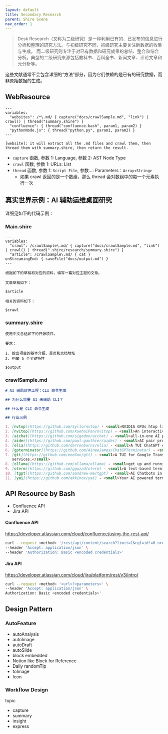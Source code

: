 ```yaml
---
layout: default
title: Secondary Research
parent: Shire Scene
nav_order: 1
---
```


> Desk Research（又称为二级研究）是一种利用已有的、已发布的信息进行分析和整理的研究方法。与初级研究不同，初级研究主要关注新数据的收集与生成，
> 而二级研究则专注于对已有数据和研究成果的总结、整合和综合分析。典型的二级研究来源包括教科书、百科全书、新闻文章、评论文章和元分析等。

这些文献通常不会包含详细的“方法”部分，因为它们依赖的是已有的研究数据，而非原始数据的生成。

## WebResource

```shire
---
variables:
  "websites": /*\.md/ { capture("docs/crawlSample.md", "link") | crawl() | thread("summary.shire") }
  "confluence": { thread("confluence.bash", param1, param2) }
  "pythonNode.js": { thread("python.py", param1, param2) }  
---

[website]: it will extract all the .md files and crawl them, then thread them with summary.shire, then return the result.
```

- `capture` 函数, 参数 1: Language, 参数 2: AST Node Type
- `crawl` 函数, 参数 1: URLs: List<String>
- `thread` 函数, 参数 1: `Script File`, 参数...: Parameters：`Array<String>`
    - 如果 crawl 返回的是一个数组，那么 thread 会对数组中的每一个元素执行一次

## 真实世界示例：AI 辅助运维桌面研究

详细见如下的代码示例：

### Main.shire

```shire
---
variables:
  "crawl": /crawlSample\.md/ { capture("docs/crawlSample.md", "link") | crawl() | thread(".shire/research/summary.shire") }
  "article": /crawlSample\.md/ { cat }
onStreamingEnd: { saveFile("docs/output.md") }
---

根据如下的草稿和对应的资料，编写一篇对应主题的文章。

文章草稿如下：

$article

相关的资料如下：

$crawl
```

### summary.shire

```shire
使用中文总结如下的开源项目。

要求：

1. 给出项目的基本介绍、首页和文档地址
2. 列举 5 个关键特性

$output
````

### crawlSample.md

```md
# AI 辅助软件工程：CLI 命令生成

## 为什么需要 AI 来辅助 CLI？

## 什么是 CLI 命令生成

## 行业示例

1. [nvtop](https://github.com/Syllo/nvtop) - <small>NVIDIA GPUs htop like monitoring tool</small>
2. [nvitop](https://github.com/XuehaiPan/nvitop) - <small>An interactive NVIDIA-GPU process viewer and beyond.</small>
3. [aichat](https://github.com/sigoden/aichat) - <small>all-in-one AI powered CLI chat and copilot.</small>
4. [aider](https://github.com/paul-gauthier/aider) - <small>AI pair programming in your terminal</small>
5. [elia](https://github.com/darrenburns/elia) - <small>A TUI ChatGPT client built with Textual</small>
6. [gpterminator](https://github.com/AineeJames/ChatGPTerminator) - <small>A TUI for OpenAI's ChatGPT</small>
7. [gtt](https://github.com/eeeXun/gtt) - <small>A TUI for Google Translate, ChatGPT, DeepL and other AI
   services.</small>
8. [ollama](https://github.com/ollama/ollama) - <small>get up and running with large language models locally.</small>
9. [oterm](https://github.com/ggozad/oterm) - <small>A text-based terminal client for ollama.</small>
10. [tgpt](https://github.com/aandrew-me/tgpt) - <small>AI Chatbots in the terminal without needing API keys.</small>
11. [yai](https://github.com/ekkinox/yai) - <small>Your AI powered terminal assistant</small>
```

## API Resource by Bash

- Confluence API
- Jira API

#### Confluence API

https://developer.atlassian.com/cloud/confluence/using-the-rest-api/

```bash
curl --request <method> '/rest/api/content/search?limit=1&cql=id!=0 order by lastmodified desc' \
--header 'Accept: application/json' \
--header 'Authorization: Basic <encoded credentials>'
```

#### Jira API

https://developer.atlassian.com/cloud/jira/platform/rest/v3/intro/

```bash
curl --request <method> '<url>?<parameters>' \
--header 'Accept: application/json' \
Authorization: Basic <encoded credentials>'
```

## Design Pattern

### AutoFeature

- autoAnalysis
- autoImage
- autoDraft
- autoSlide
- block embedded
- Notion like Block for Reference
- Daily randomTip
- toImage
- Icon

### Workflow Design

topic

- capture
- summary
- insight
- express
